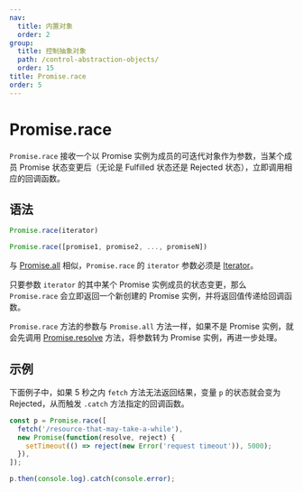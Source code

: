 ```yaml
---
nav:
  title: 内置对象
  order: 2
group:
  title: 控制抽象对象
  path: /control-abstraction-objects/
  order: 15
title: Promise.race
order: 5
---
```


# Promise.race

`Promise.race` 接收一个以 Promise 实例为成员的可迭代对象作为参数，当某个成员 Promise 状态变更后（无论是 Fulfilled 状态还是 Rejected 状态），立即调用相应的回调函数。

## 语法

```js
Promise.race(iterator)

Promise.race([promise1, promise2, ..., promiseN])
```

与 [Promise.all](./all) 相似，`Promise.race` 的 `iterator` 参数必须是 [Iterator](../../iterator-objects/iterator)。

只要参数 `iterator` 的其中某个 Promise 实例成员的状态变更，那么 `Promise.race` 会立即返回一个新创建的 Promise 实例，并将返回值传递给回调函数。

`Promise.race` 方法的参数与 `Promise.all` 方法一样，如果不是 Promise 实例，就会先调用 [Promise.resolve](./resolve) 方法，将参数转为 Promise 实例，再进一步处理。

## 示例

下面例子中，如果 5 秒之内 `fetch` 方法无法返回结果，变量 `p` 的状态就会变为 Rejected，从而触发 `.catch` 方法指定的回调函数。

```js
const p = Promise.race([
  fetch('/resource-that-may-take-a-while'),
  new Promise(function(resolve, reject) {
    setTimeout(() => reject(new Error('request timeout')), 5000);
  }),
]);

p.then(console.log).catch(console.error);
```
